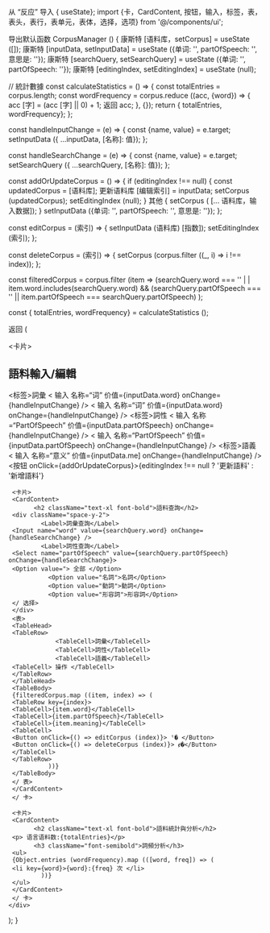 从 “反应” 导入 { useState};
import {卡，CardContent, 按钮，输入，标签，表，表头，表行，表单元，表体，选择，选项} from '@/components/ui';

导出默认函数 CorpusManager () {
 康斯特 [语料库，setCorpus] = useState ([]);
 康斯特 [inputData, setInputData] = useState ({单词: '', partOfSpeech: '', 意思是: ''});
 康斯特 [searchQuery, setSearchQuery] = useState ({单词: '', partOfSpeech: ''});
 康斯特 [editingIndex, setEditingIndex] = useState (null);

   // 統計數據 
 const calculateStatistics = () => { 
 const totalEntries = corpus.length; 
 const wordFrequency = corpus.reduce ((acc, {word}) => { 
 acc [字]   = (acc [字]   || 0) + 1; 
 返回 acc; 
     }, {}); 
 return { totalEntries, wordFrequency}; 
   }; 

 const handleInputChange = (e) => { 
 const {name, value} = e.target; 
 setInputData ({ ...inputData, [名称]: 值});
   }; 

 const handleSearchChange = (e) => { 
 const {name, value} = e.target; 
 setSearchQuery ({ ...searchQuery, [名称]: 值});
   }; 

 const addOrUpdateCorpus = () => { 
 if (editingIndex !== null) { 
 const updatedCorpus = [语料库];
  更新语料库  [编辑索引] = inputData;
 setCorpus (updatedCorpus); 
 setEditingIndex (null); 
 } 其他 { 
 setCorpus ( [... 语料库，输入数据]);
     } 
 setInputData ({单词: '', partOfSpeech: '', 意思是: ''}); 
   }; 

 const editCorpus = (索引) => { 
 setInputData (语料库) [指数]);
 setEditingIndex (索引); 
   }; 

 const deleteCorpus = (索引) => { 
 setCorpus (corpus.filter ((_, i) => i !== index)); 
   }; 

 const filteredCorpus = corpus.filter (item => 
 (searchQuery.word === '' | | item.word.includes(searchQuery.word) && 
 (searchQuery.partOfSpeech === '' || item.partOfSpeech === searchQuery.partOfSpeech) 
   ); 

 const { totalEntries, wordFrequency} = calculateStatistics (); 

 返回 ( 
 <div 类名  ="p-4 space-y-4"> 
       <卡片> 
        <CardContent>
           <h2 类名="text-xl font-bold">語料輸入/編輯  </h2>
 <div 类名  ="space-y-2"> 
             <标签>詞彙</标签> 
 < 输入   名称=“词” 价值={inputData.word} onChange={handleInputChange} /> < 输入   名称=“词” 价值={inputData.word} onChange={handleInputChange} />
             <标签>詞性</标签> 
 <  输入    名称=“PartOfSpeech” 价值={inputData.partOfSpeech} onChange={handleInputChange} /> <  输入    名称=“PartOfSpeech” 价值={inputData.partOfSpeech} onChange={handleInputChange} />
             <标签>語義</标签> 
 < 输入   名称=“意义” 价值={inputData.me] onChange={handleInputChange} /> 
 <按钮  onClick={addOrUpdateCorpus}>{editingIndex !== null ? '更新語料' : '新增語料'}  
          </div>
        </CardContent>
       </卡片> 

     <卡片> 
     <CardContent> 
           <h2 className="text-xl font-bold">語料查詢</h2> 
     <div className="space-y-2"> 
             <Label>詞彙查詢</Label> 
     <Input name="word" value={searchQuery.word} onChange={handleSearchChange} /> 
             <Label>詞性查詢</Label> 
     <Select name="partOfSpeech" value={searchQuery.partOfSpeech} onChange={handleSearchChange}> 
     <Option value="> 全部 </Option> 
               <Option value="名詞">名詞</Option> 
               <Option value="動詞">動詞</Option> 
               <Option value="形容詞">形容詞</Option> 
     </ 选择> 
     </div> 
     <表> 
     <TableHead> 
     <TableRow> 
                 <TableCell>詞彙</TableCell> 
                 <TableCell>詞性</TableCell> 
                 <TableCell>語義</TableCell> 
     <TableCell> 操作 </TableCell> 
     </TableRow> 
     </TableHead> 
     <TableBody> 
     {filteredCorpus.map ((item, index) => ( 
     <TableRow key={index}> 
     <TableCell>{item.word}</TableCell> 
     <TableCell>{item.partOfSpeech}</TableCell> 
     <TableCell>{item.meaning}</TableCell> 
     <TableCell> 
     <Button onClick={() => editCorpus (index)}> ˤ� </Button> 
     <Button onClick={() => deleteCorpus (index)}> ɇ�</Button> 
     </TableCell> 
     </TableRow> 
               ))} 
     </TableBody> 
     </ 表> 
     </CardContent> 
     </ 卡> 

     <卡片> 
     <CardContent> 
           <h2 className="text-xl font-bold">語料統計與分析</h2> 
     <p> 语言语料数:{totalEntries}</p> 
           <h3 className="font-semibold">詞頻分析</h3> 
     <ul> 
     {Object.entries (wordFrequency).map (([word, freq]) => ( 
     <li key={word}>{word}:{freq} 次 </li> 
             ))} 
     </ul> 
     </CardContent> 
     </ 卡> 
    </div>
   ); 
}
